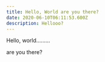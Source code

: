 ```yaml
---
title: Hello, World are you there?
date: 2020-06-10T06:11:53.600Z
description: Hellooo?
---
```

Hello, world.........

are you there?